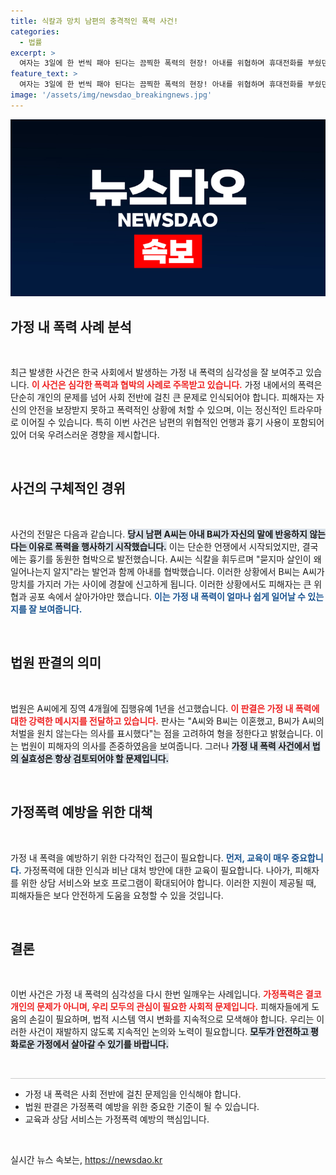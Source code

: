 ```yaml
---
title: 식칼과 망치 남편의 충격적인 폭력 사건!
categories:
  - 법률
excerpt: >
  여자는 3일에 한 번씩 패야 된다는 끔찍한 폭력의 현장! 아내를 위협하며 휴대전화를 부쉈던 남편, 징역형 집행유예로 판결. 이혼 후에도 잠재된 폭력의 그림자! 사건의 내막을 클릭해 확인하세요.
feature_text: >
  여자는 3일에 한 번씩 패야 된다는 끔찍한 폭력의 현장! 아내를 위협하며 휴대전화를 부쉈던 남편, 징역형 집행유예로 판결. 이혼 후에도 잠재된 폭력의 그림자! 사건의 내막을 클릭해 확인하세요.
image: '/assets/img/newsdao_breakingnews.jpg'
---
```


<p><img src="/assets/img/newsdao_breakingnews.jpg" alt="cryptoinkorea 속보" /></p>

<h2 data-ke-size="size26">가정 내 폭력 사례 분석</h2>

<p data-ke-size="size16">&nbsp;</p>

<p>최근 발생한 사건은 한국 사회에서 발생하는 가정 내 폭력의 심각성을 잘 보여주고 있습니다. <b><span style="color: #ee2323;">이 사건은 심각한 폭력과 협박의 사례로 주목받고 있습니다.</span></b> 가정 내에서의 폭력은 단순히 개인의 문제를 넘어 사회 전반에 걸친 큰 문제로 인식되어야 합니다. 피해자는 자신의 안전을 보장받지 못하고 폭력적인 상황에 처할 수 있으며, 이는 정신적인 트라우마로 이어질 수 있습니다. 특히 이번 사건은 남편의 위협적인 언행과 흉기 사용이 포함되어 있어 더욱 우려스러운 경향을 제시합니다.</p>

<p data-ke-size="size16">&nbsp;</p>

<h2 data-ke-size="size26">사건의 구체적인 경위</h2>

<p data-ke-size="size16">&nbsp;</p>

<p>사건의 전말은 다음과 같습니다. <b><span style="background-color: #21538527;">당시 남편 A씨는 아내 B씨가 자신의 말에 반응하지 않는다는 이유로 폭력을 행사하기 시작했습니다.</span></b> 이는 단순한 언쟁에서 시작되었지만, 결국에는 흉기를 동원한 협박으로 발전했습니다. A씨는 식칼을 휘두르며 "묻지마 살인이 왜 일어나는지 알지"라는 발언과 함께 아내를 협박했습니다. 이러한 상황에서 B씨는 A씨가 망치를 가지러 가는 사이에 경찰에 신고하게 됩니다. 이러한 상황에서도 피해자는 큰 위협과 공포 속에서 살아가야만 했습니다. <b><span style="color: #1a5490;">이는 가정 내 폭력이 얼마나 쉽게 일어날 수 있는지를 잘 보여줍니다.</span></b></p>

<p data-ke-size="size16">&nbsp;</p>

<h2 data-ke-size="size26">법원 판결의 의미</h2>

<p data-ke-size="size16">&nbsp;</p>

<p>법원은 A씨에게 징역 4개월에 집행유예 1년을 선고했습니다. <b><span style="color: #ee2323;">이 판결은 가정 내 폭력에 대한 강력한 메시지를 전달하고 있습니다.</span></b> 판사는 "A씨와 B씨는 이혼했고, B씨가 A씨의 처벌을 원치 않는다는 의사를 표시했다"는 점을 고려하여 형을 정한다고 밝혔습니다. 이는 법원이 피해자의 의사를 존중하였음을 보여줍니다. 그러나 <b><span style="background-color: #21538527;">가정 내 폭력 사건에서 법의 실효성은 항상 검토되어야 할 문제입니다.</span></b> </p>

<p data-ke-size="size16">&nbsp;</p>

<h2 data-ke-size="size26">가정폭력 예방을 위한 대책</h2>

<p data-ke-size="size16">&nbsp;</p>

<p>가정 내 폭력을 예방하기 위한 다각적인 접근이 필요합니다. <b><span style="color: #1a5490;">먼저, 교육이 매우 중요합니다.</span></b> 가정폭력에 대한 인식과 비난 대처 방안에 대한 교육이 필요합니다. 나아가, 피해자를 위한 상담 서비스와 보호 프로그램이 확대되어야 합니다. 이러한 지원이 제공될 때, 피해자들은 보다 안전하게 도움을 요청할 수 있을 것입니다. </p>

<p data-ke-size="size16">&nbsp;</p>

<h2 data-ke-size="size26">결론</h2>

<p data-ke-size="size16">&nbsp;</p>

<p>이번 사건은 가정 내 폭력의 심각성을 다시 한번 일깨우는 사례입니다. <b><span style="color: #ee2323;">가정폭력은 결코 개인의 문제가 아니며, 우리 모두의 관심이 필요한 사회적 문제입니다.</span></b> 피해자들에게 도움의 손길이 필요하며, 법적 시스템 역시 변화를 지속적으로 모색해야 합니다. 우리는 이러한 사건이 재발하지 않도록 지속적인 논의와 노력이 필요합니다. <b><span style="background-color: #21538527;">모두가 안전하고 평화로운 가정에서 살아갈 수 있기를 바랍니다.</span></b> </p>

<p data-ke-size="size16">&nbsp;</p> 

<hr style="height:1px; background-color:#ccc; border:none;" />

<ul>
  <li>가정 내 폭력은 사회 전반에 걸친 문제임을 인식해야 합니다.</li>
  <li>법원 판결은 가정폭력 예방을 위한 중요한 기준이 될 수 있습니다.</li>
  <li>교육과 상담 서비스는 가정폭력 예방의 핵심입니다.</li>
</ul>

<p data-ke-size="size16">&nbsp;</p>
실시간 뉴스 속보는, <a href="https://newsdao.kr" rel="dofollow">https://newsdao.kr</a>


